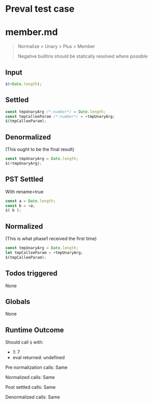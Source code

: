 # Preval test case

# member.md

> Normalize > Unary > Plus > Member
>
> Negative builtins should be statically resolved where possible

## Input

`````js filename=intro
$(+Date.length);
`````


## Settled


`````js filename=intro
const tmpUnaryArg /*:number*/ = Date.length;
const tmpCalleeParam /*:number*/ = +tmpUnaryArg;
$(tmpCalleeParam);
`````


## Denormalized
(This ought to be the final result)

`````js filename=intro
const tmpUnaryArg = Date.length;
$(+tmpUnaryArg);
`````


## PST Settled
With rename=true

`````js filename=intro
const a = Date.length;
const b = +a;
$( b );
`````


## Normalized
(This is what phase1 received the first time)

`````js filename=intro
const tmpUnaryArg = Date.length;
let tmpCalleeParam = +tmpUnaryArg;
$(tmpCalleeParam);
`````


## Todos triggered


None


## Globals


None


## Runtime Outcome


Should call `$` with:
 - 1: 7
 - eval returned: undefined

Pre normalization calls: Same

Normalized calls: Same

Post settled calls: Same

Denormalized calls: Same
